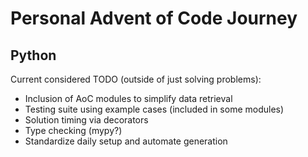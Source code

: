 # Personal Advent of Code Journey

## Python

Current considered TODO (outside of just solving problems):

- Inclusion of AoC modules to simplify data retrieval
- Testing suite using example cases (included in some modules)
- Solution timing via decorators
- Type checking (mypy?)
- Standardize daily setup and automate generation
